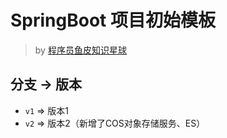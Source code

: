 # SpringBoot 项目初始模板

> by [程序员鱼皮知识星球](https://yupi.icu)

## 分支 -> 版本

- `v1` => 版本1
- `v2` => 版本2（新增了COS对象存储服务、ES）
